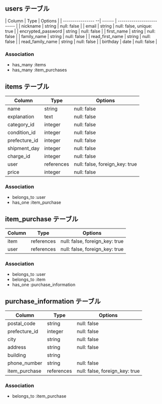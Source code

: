 ## users テーブル
| Column             | Type   | Options                   |
| ---------------- --| ------ | ------------------------- |
| nickname           | string | null: false               |
| email              | string | null: false, unique: true |
| encrypted_password | string | null: false               |
| first_name         | string | null: false               |
| family_name        | string | null: false               |
| read_first_name    | string | null: false               |
| read_family_name   | string | null: false               |
| birthday           | date   | null: false               |

### Association

- has_many :items
- has_many :item_purchases


## items テーブル
| Column        | Type       | Options                        |
| ------------- | ---------- | ------------------------------ |
| name          | string     | null: false                    |
| explanation   | text       | null: false                    |
| category_id   | integer    | null: false                    |
| condition_id  | integer    | null: false                    |
| prefecture_id | integer    | null: false                    |
| shipment_day  | integer    | null: false                    |
| charge_id     | integer    | null: false                    |
| user          | references | null: false, foreign_key: true |
| price         | integer    | null: false                    | 

### Association

- belongs_to :user
- has_one :item_purchase


## item_purchase テーブル
| Column | Type       | Options                        |
| ------ | ---------- | ------------------------------ |
| item   | references | null: false, foreign_key: true |
| user   | references | null: false, foreign_key: true |

### Association

- belongs_to :user
- belongs_to :item
- has_one :purchase_information


## purchase_information テーブル
| Column        | Type       | Options                        |
| ------------- | ---------- | ------------------------------ |
| postal_code   | string     | null: false                    |
| prefecture_id | integer    | null: false                    |
| city          | string     | null: false                    |
| address       | string     | null: false                    |
| building      | string     |                                |
| phone_number  | string     | null: false                    |
| item_purchase | references | null: false, foreign_key: true |

### Association

- belongs_to :item_purchase

